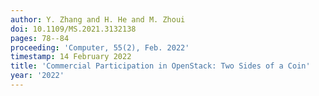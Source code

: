 ```yaml
---
author: Y. Zhang and H. He and M. Zhoui
doi: 10.1109/MS.2021.3132138
pages: 78--84
proceeding: 'Computer, 55(2), Feb. 2022'      
timestamp: 14 February 2022
title: 'Commercial Participation in OpenStack: Two Sides of a Coin'
year: '2022'
---
```

